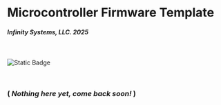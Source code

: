 # Microcontroller Firmware Template
##### Infinity Systems, LLC. 2025

<br/>

![Static Badge](https://img.shields.io/badge/version-0.0.0.0-orange)

<br/>

### ( ***Nothing here yet, come back soon!*** )
